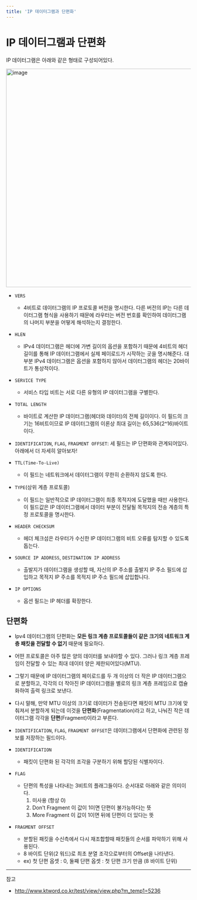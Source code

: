 ```yaml
---
title: 'IP 데이터그램과 단편화'
---
```

# IP 데이터그램과 단편화

IP 데이터그램은 아래와 같은 형태로 구성되어있다.

<img width="594" alt="image" src="https://github.com/rlaisqls/TIL/assets/81006587/d7ddf240-feb8-4579-a56d-e1cb367b2ff9">

- `VERS`
  - 4비트로 데이터그램의 IP 프로토콜 버전을 명시한다. 다른 버전의 IP는 다른 데이터그램 형식을 사용하기 때문에 라우터는 버전 번호를 확인하여 데이터그램의 나머지 부분을 어떻게 해석하는지 결정한다.

- `HLEN`
  - IPv4 데이터그램은 헤더에 가변 길이의 옵션을 포함하기 때문에 4비트의 헤더 길이를 통해 IP 데이터그램에서 실제 페이로드가 시작하는 곳을 명시해준다. 대부분 IPv4 데이터그램은 옵션을 포함하지 않아서 데이터그램의 헤더는 20바이트가 통상적이다.

- `SERVICE TYPE`
  - 서비스 타입 비트는 서로 다른 유형의 IP 데이터그램을 구별한다.

- `TOTAL LENGTH`
  - 바이트로 계산한 IP 데이터그램(헤더와 데이터)의 전체 길이이다. 이 필드의 크기는 16비트이므로 IP 데이터그램의 이론상 최대 길이는 65,536(2^16)바이트이다.

- `IDENTIFICATION`, `FLAG`, `FRAGMENT OFFSET`: 세 필드는 IP 단편화와 관계되어있다. 아래에서 더 자세히 알아보자!

- `TTL(Time-To-Live)`
  - 이 필드는 네트워크에서 데이터그램이 무한히 순환하지 않도록 한다.

- `TYPE`(상위 계층 프로토콜)
  - 이 필드는 일반적으로 IP 데이터그램이 최종 목적지에 도달했을 때만 사용한다. 이 필드값은 IP 데이터그램에서 데이터 부분이 전달될 목적지의 전송 계층의 특정 프로토콜을 명시한다.

- `HEADER CHECKSUM`
  - 헤더 체크섬은 라우터가 수신한 IP 데이터그램의 비트 오류를 탐지할 수 있도록 돕는다.

- `SOURCE IP ADDRESS`, `DESTINATION IP ADDRESS`
  - 출발지가 데이터그램을 생성할 때, 자신의 IP 주소를 출발지 IP 주소 필드에 삽입하고 목적지 IP 주소를 목적지 IP 주소 필드에 삽입합니다. 

- `IP OPTIONS`
  - 옵션 필드는 IP 헤더를 확장한다.

## 단편화

- Ipv4 데이터그램의 단편화는 **모든 링크 계층 프로토콜들이 같은 크기의 네트워크 계층 패킷을 전달할 수 없기** 때문에 필요하다.
  
- 어떤 프로토콜은 아주 많은 양의 데이터를 보내야할 수 있다. 그러나 링크 계층 프레임이 전달할 수 있는 최대 데이터 양은 제한되어있다(MTU).
  
- 그렇기 때문에 IP 데이터그램의 페이로드를 두 개 이상의 더 작은 IP 데이터그램으로 분할하고, 각각의 더 작아진 IP 데이터그램을 별로의 링크 계층 프레임으로 캡슐화하여 출력 링크로 보낸다. 
  
- 다시 말해, 만약 MTU 이상의 크기로 데이터가 전송된다면 패킷이 MTU 크기에 맞춰져서 분할하게 되는데 이것을 **단편화**(Fragmentation)라고 하고, 나눠진 작은 데이터그램 각각을 **단편**(Fragment)이라고 부른다.

- `IDENTIFICATION`, `FLAG`, `FRAGMENT OFFSET`은 데이터그램에서 단편화에 관련된 정보를 저장하는 필드이다.

- `IDENTIFICATION`
  - 패킷이 단편화 된 각각의 조각을 구분하기 위해 할당된 식별자이다. 
- `FLAG`
  - 단편의 특성을 나타내는 3비트의 플래그들이다. 순서대로 아래와 같은 의미이다.
    1. 미사용 (항상 0)
    2. Don't Fragment
        이 값이 1이면 단편이 불가능하다는 뜻
    3. More Fragment
        이 값이 1이면 뒤에 단편이 더 있다는 뜻
- `FRAGMENT OFFSET`
  - 분할된 패킷을 수신측에서 다시 재조합할때 패킷들의 순서를 파악하기 위해 사용된다.
  - 8 바이트 단위(2 워드)로 최초 분열 조각으로부터의 Offset을 나타낸다.
  - ex) 첫 단편 옵셋 : 0, 둘째 단편 옵셋 : 첫 단편 크기 만큼 (8 바이트 단위)

---
참고
- http://www.ktword.co.kr/test/view/view.php?m_temp1=5236